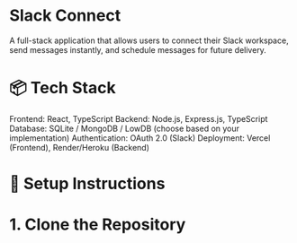# Slack Connect
A full-stack application that allows users to connect their Slack workspace, send messages instantly, and schedule messages for future delivery.

# 📦 Tech Stack
Frontend: React, TypeScript
Backend: Node.js, Express.js, TypeScript
Database: SQLite / MongoDB / LowDB (choose based on your implementation)
Authentication: OAuth 2.0 (Slack)
Deployment: Vercel (Frontend), Render/Heroku (Backend)

# 🔧 Setup Instructions
# 1. Clone the Repository 

